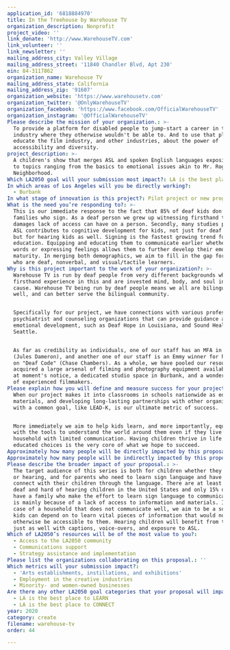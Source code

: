 ```yaml
---
application_id: '6818884970'
title: In the Treehouse by Warehouse TV
organization_description: Nonprofit
project_video: ''
link_donate: 'http://www.WarehouseTV.com'
link_volunteer: ''
link_newsletter: ''
mailing_address_city: Valley Village
mailing_address_street: '11840 Chandler Blvd, Apt 230'
ein: 84-3117862
organization_name: Warehouse TV
mailing_address_state: California
mailing_address_zip: '91607'
organization_website: 'https://www.warehousetv.com'
organization_twitter: '@OnlyWarehouseTV'
organization_facebook: 'https://www.facebook.com/OfficialWarehouseTV'
organization_instagram: '@OfficialWarehouseTV'
Please describe the mission of your organization.: >-
  To provide a platform for disabled people to jump-start a career in the film
  industry where they otherwise wouldn't be able to. And to use that platform to
  educate the film industry, and other industries, about the power of
  accessibility and diversity.
project_description: >-
  A children's show that merges ASL and spoken English languages exposing kids
  to topics ranging from the basics to emotional issues akin to Mr. Roger’s
  Neighborhood.
Which LA2050 goal will your submission most impact?: LA is the best place to CREATE
In which areas of Los Angeles will you be directly working?:
  - Burbank
In what stage of innovation is this project?: Pilot project or new program (testing or implementing a new idea)
What is the need you’re responding to?: >-
  This is our immediate response to the fact that 85% of deaf kids don’t have
  families who sign. As a deaf person we grew up witnessing firsthand the
  damages lack of access can have on a person. Secondly, many studies prove that
  ASL contributes to cognitive development for kids, not just for deaf people
  but for hearing kids as well. Signing is the fastest growing trend for infant
  education. Equipping and educating them to communicate earlier whether it be
  words or expressing feelings allows them to further develop their emotional
  maturity. In merging both demographics, we aim to fill in the gap for those
  who are deaf, nonverbal, and visual/tactile learners. 
Why is this project important to the work of your organization?: >-
  Warehouse TV is run by deaf people from very different backgrounds who have
  firsthand experience in this and are invested mind, body, and soul in this
  cause. Warehouse TV being run by deaf people means we all are bilingual as
  well, and can better serve the bilingual community. 


  Specifically for our project, we have connections with various professional
  psychiatrist and counseling organizations that can provide guidance about
  emotional development, such as Deaf Hope in Louisiana, and Sound Health in
  Seattle. 


  As far as credibility as individuals, one of our staff has an MFA in film
  (Jules Dameron), and another one of our staff is an Emmy winner for his work
  on "Deaf Code" (Chase Chambers). As a whole, we have pooled our resources and
  acquired a large arsenal of filming and photography equipment available to us
  at moment's notice, a dedicated studio space in Burbank, and a wonderful team
  of experienced filmmakers.
Please explain how you will define and measure success for your project.: >-
  When our project makes it into classrooms in schools nationwide as educational
  materials, and developing long-lasting partnerships with other organizations
  with a common goal, like LEAD-K, is our ultimate metric of success. 


  More immediately we aim to help kids learn, and more importantly, equip them
  with the tools to understand the world around them even if they live in a
  household with limited communication. Having children thrive in life making
  educated choices is the very core of what we hope to succeed. 
Approximately how many people will be directly impacted by this proposal?: '800000'
Approximately how many people will be indirectly impacted by this proposal?: '1000000'
Please describe the broader impact of your proposal.: >-
  The target audience of this series is both for children whether they be deaf
  or hearing, and for parents who need to learn sign language and have a way to
  connect with their children through the language. There are at least 800,000
  deaf and hard of hearing children in the United States and only 15% of these
  have a family who make the effort to learn sign language to communicate. This
  is mainly because of a lack of access to information and materials. In the
  case of a household that does not communicate well, we aim to be a source that
  kids can depend on to learn vital pieces of information that would not
  otherwise be accessible to them. Hearing children will benefit from the show
  just as well with captions, voice-overs, and exposure to ASL.
Which of LA2050’s resources will be of the most value to you?:
  - Access to the LA2050 community
  - Communications support
  - Strategy assistance and implementation
Please list the organizations collaborating on this proposal.: ''
Which metrics will your submission impact?:
  - 'Arts establishments, instillations, and exhibitions'
  - Employment in the creative industries
  - Minority- and women-owned businesses
Are there any other LA2050 goal categories that your proposal will impact?:
  - LA is the best place to LEARN
  - LA is the best place to CONNECT
year: 2020
category: create
filename: warehouse-tv
order: 44

---
```

